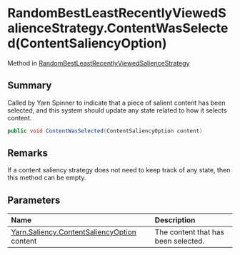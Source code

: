 # RandomBestLeastRecentlyViewedSalienceStrategy.ContentWasSelected(ContentSaliencyOption)

Method in [RandomBestLeastRecentlyViewedSalienceStrategy](/docs/api/csharp/yarn.saliency.randombestleastrecentlyviewedsaliencestrategy.md)

## Summary


Called by Yarn Spinner to indicate that a piece of salient content
has been selected, and this system should update any state related
to how it selects content.


```csharp
public void ContentWasSelected(ContentSaliencyOption content)
```

## Remarks

If a content saliency strategy does not need to keep track
of any state, then this method can be empty.

## Parameters

|Name|Description|
|:---|:---|
|[Yarn.Saliency.ContentSaliencyOption](/docs/api/csharp/yarn.saliency.contentsaliencyoption.md) content|The content that has been selected.|

